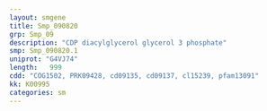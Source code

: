 ```yaml
---
layout: smgene
title: Smp_090820
grp: Smp_09
description: "CDP diacylglycerol glycerol 3 phosphate"
smp: Smp_090820.1
uniprot: "G4VJ74"
length:   999
cdd: "COG1502, PRK09428, cd09135, cd09137, cl15239, pfam13091"
kk: K00995
categories: sm
---
```

